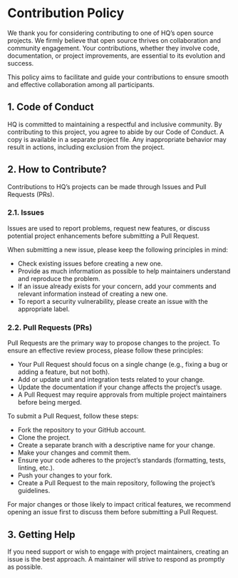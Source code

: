 # Contribution Policy

We thank you for considering contributing to one of HQ’s open source projects. We firmly believe that open source thrives on collaboration and community engagement. Your contributions, whether they involve code, documentation, or project improvements, are essential to its evolution and success.

This policy aims to facilitate and guide your contributions to ensure smooth and effective collaboration among all participants.

## 1. Code of Conduct

HQ is committed to maintaining a respectful and inclusive community. By contributing to this project, you agree to abide by our Code of Conduct. A copy is available in a separate project file. Any inappropriate behavior may result in actions, including exclusion from the project.

## 2. How to Contribute?

Contributions to HQ’s projects can be made through Issues and Pull Requests (PRs).

### 2.1. Issues

Issues are used to report problems, request new features, or discuss potential project enhancements before submitting a Pull Request.

When submitting a new issue, please keep the following principles in mind:  
- Check existing issues before creating a new one.  
- Provide as much information as possible to help maintainers understand and reproduce the problem.  
- If an issue already exists for your concern, add your comments and relevant information instead of creating a new one.  
- To report a security vulnerability, please create an issue with the appropriate label.

### 2.2. Pull Requests (PRs)

Pull Requests are the primary way to propose changes to the project. To ensure an effective review process, please follow these principles:  
- Your Pull Request should focus on a single change (e.g., fixing a bug or adding a feature, but not both).  
- Add or update unit and integration tests related to your change.  
- Update the documentation if your change affects the project’s usage.  
- A Pull Request may require approvals from multiple project maintainers before being merged.

To submit a Pull Request, follow these steps:  
- Fork the repository to your GitHub account.  
- Clone the project.  
- Create a separate branch with a descriptive name for your change.  
- Make your changes and commit them.  
- Ensure your code adheres to the project’s standards (formatting, tests, linting, etc.).  
- Push your changes to your fork.  
- Create a Pull Request to the main repository, following the project’s guidelines.  

For major changes or those likely to impact critical features, we recommend opening an issue first to discuss them before submitting a Pull Request.

## 3. Getting Help

If you need support or wish to engage with project maintainers, creating an issue is the best approach. A maintainer will strive to respond as promptly as possible.
